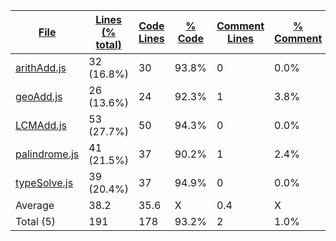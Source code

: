 
|[File](https://github.com/jojo2357/APCSp-CreationProject/tree/main/Statistics%2Fjavascript%2FNameDescending.md%2F)|[Lines (% total)](https://github.com/jojo2357/APCSp-CreationProject/tree/main/Statistics%2Fjavascript%2FLinesDescending.md%2F)|[Code Lines](https://github.com/jojo2357/APCSp-CreationProject/tree/main/Statistics%2Fjavascript%2FCodeDescending.md%2F)|[% Code](https://github.com/jojo2357/APCSp-CreationProject/tree/main/Statistics%2Fjavascript%2FProportionCodeDescending.md%2F)|[Comment Lines](https://github.com/jojo2357/APCSp-CreationProject/tree/main/Statistics%2Fjavascript%2FCommentsDescending.md%2F)|[% Comment](https://github.com/jojo2357/APCSp-CreationProject/tree/main/Statistics%2Fjavascript%2FProportionCommentsDescending.md%2F)|[Blank Lines](https://github.com/jojo2357/APCSp-CreationProject/tree/main/Statistics%2Fjavascript%2FBlanksDescending.md%2F)|[% Blank](https://github.com/jojo2357/APCSp-CreationProject/tree/main/Statistics%2Fjavascript%2FProportionBlanksDescending.md%2F)|
| --- | --- | --- | --- | --- | --- | --- | --- |
|[arithAdd.js](https://github.com/jojo2357/APCSp-CreationProject/tree/main/src%2FarithAdd.js)|32 (16.8%)|30|93.8%|0|0.0%|2|6.3%|
|[geoAdd.js](https://github.com/jojo2357/APCSp-CreationProject/tree/main/src%2FgeoAdd.js)|26 (13.6%)|24|92.3%|1|3.8%|1|3.8%|
|[LCMAdd.js](https://github.com/jojo2357/APCSp-CreationProject/tree/main/src%2FLCMAdd.js)|53 (27.7%)|50|94.3%|0|0.0%|3|5.7%|
|[palindrome.js](https://github.com/jojo2357/APCSp-CreationProject/tree/main/src%2Fpalindrome.js)|41 (21.5%)|37|90.2%|1|2.4%|3|7.3%|
|[typeSolve.js](https://github.com/jojo2357/APCSp-CreationProject/tree/main/src%2FtypeSolve.js)|39 (20.4%)|37|94.9%|0|0.0%|2|5.1%|
|Average |38.2|35.6|X|0.4|X|2.2|X|
|Total (5)|191|178|93.2%|2| 1.0%|11|5.8%|